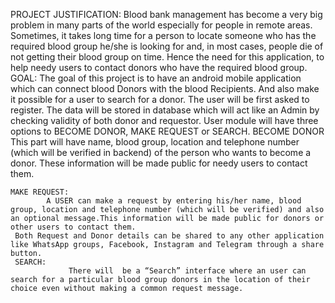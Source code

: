 PROJECT JUSTIFICATION:
     Blood bank management has become a very big problem in many parts of the world especially for people in remote areas. Sometimes, it takes  long time for a person to locate someone who has the required blood group he/she is looking for and, in most cases, people die of not getting their blood group on time. Hence the need for this application, to help needy users to contact donors who have the required blood group.
GOAL:
     The goal of this project is to have an android mobile application which can connect  blood Donors with the blood Recipients. And also make it possible for a user to search for a donor. The user will be first asked to register. The data will be stored in database which will act like an Admin by checking validity of both donor and requestor. User module will have three options to BECOME DONOR, MAKE REQUEST or SEARCH. 
      BECOME DONOR
			This part will have name, blood group, location and telephone number  (which will be verified in backend) of the person who wants to become a donor. These information will be made public for needy users to contact them.

	MAKE REQUEST:
			A USER can make a request by entering his/her name, blood group, location and telephone number (which will be verified) and also an optional message.This information will be made public for donors or other users to contact them.
     Both Request and Donor details can be shared to any other application like WhatsApp groups, Facebook, Instagram and Telegram through a share button. 
     SEARCH:
		         There will  be a “Search” interface where an user can search for a particular blood group donors in the location of their choice even without making a common request message.   

